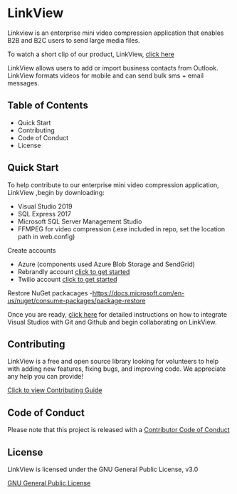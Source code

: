 # LinkView
Linkview is an enterprise mini video compression application that enables B2B and B2C users to send large media files.

To watch a short clip of our product, LinkView, [click here](http://www.yunifire.com/images/Linkview.mp4) 

LinkView allows users to add or import business contacts from Outlook. LinkView formats videos for mobile and can send bulk sms + email messages.

## Table of Contents
- Quick Start
- Contributing
- Code of Conduct
- License 
## Quick Start
To help contribute to our enterprise mini video compression application, LinkView ,begin by downloading:
- Visual Studio 2019
- SQL Express 2017 
- Microsoft SQL Server Management Studio 
- FFMPEG for video compression (.exe included in repo, set the location path in web.config)

Create accounts
- Azure (components used Azure Blob Storage and SendGrid) 
- Rebrandly account [click to get started](https://www.rebrandly.com/)
- Twilio account [click to get started](https://www.twilio.com/)

Restore NuGet packacages
-https://docs.microsoft.com/en-us/nuget/consume-packages/package-restore


Once you are ready, [click here](GithubDocumentation.docx) for detailed instructions on how to integrate Visual Studios with Git and Github and begin collaborating on LinkView. 
## Contributing
LinkView is a free and open source library looking for volunteers to help with adding new features, fixing bugs, and improving code. We appreciate any help you can provide! 

[ Click to view Contributing Guide](CONTRIBUTING.md)
## Code of Conduct
Please note that this project is released with a [Contributor Code of Conduct](CODE_OF_CONDUCT.md) 
## License
LinkView is licensed under the GNU General Public License, v3.0

[GNU General Public License](LICENSE)






